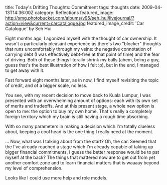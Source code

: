 title: Today's Drifting Thoughts: Commitment
tags: thoughts
date: 2009-04-13T14:36:00Z
category: Reflections
featured_image: http://smg.photobucket.com/albums/v95/seh_hui/livejournal/?action=view&current=carcatalogue.jpg
featured_image_credit: 'Car Catalogue' by Seh Hui


Eight months ago, I agonized myself with the thought of car ownership. It wasn't a particularly pleasant experience as there's two "blocker" thoughts that runs uncomfortably through my veins: the negative connotation of carrying debt (I was effectively debt-free at that point of time) and the fear of driving. Both of these things literally shrink my balls (ahem, being a guy, guess that's the best illustration of how I felt :p), but in the end, I managed to get away with it.

Fast forward eight months later, as in now, I find myself revisiting the topic of credit, and of a bigger scale, no less.

You see, with my recent decision to move back to Kuala Lumpur, I was presented with an overwhelming amount of options: each with its own set of merits and tradeoffs. And at this present stage, a whole new option is open to me: the option to buy my own home. That's really a completely foreign territory which my brain is still having a rough time absorbing.

With so many parameters in making a decision which I'm totally clueless about, keeping a cool head is the one thing I really need at the moment.

… Now, what was I talking about from the start? Oh, the car. Seemed that the I've already reached a stage which I'm already capable of taking up bigger financial commitments, I guess the better response would be to pat myself at the back? The things that mattered now are to get out from yet another comfort zone and to learn financial matters that is waaaay beyond my level of comprehension.

Looks like I could use more help and role models.



